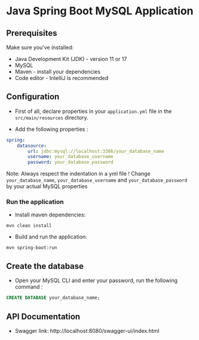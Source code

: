 # Java Spring Boot MySQL Application

## Prerequisites
Make sure you've installed:

* Java Development Kit (JDK) - version 11 or 17
* MySQL
* Maven - install your dependencies
* Code editor - IntelliJ is recommended

## Configuration
* First of all, declare properties in your `application.yml` file in the `src/main/resources` directory.

* Add the following properties :

```yml
spring:
    datasource:
        url: jdbc:mysql://localhost:3306/your_database_name
        username: your_database_username
        password: your_database_password
```
Note: Always respect the indentation in a yml file !
Change `your_database_name`, `your_database_username` and `your_database_password` by your actual MySQL properties

### Run the application
* Install maven dependencies:
```
mvn clean install
```

* Build and run the application: 
```
mvn spring-boot:run
```

## Create the database
* Open your MySQL CLI and enter your password, run the following command :

``` SQL
CREATE DATABASE your_database_name;
```

## API Documentation
* Swagger link: http://localhost:8080/swagger-ui/index.html